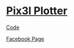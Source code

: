 # [Pix3l Plotter](https://www.ev3dev.org/projects/2016/02/26/PIX3L-PLOTT3R)

[Code](https://github.com/droidsrobotics/projects/tree/master/PIX3L%20PLOTT3R)

[Facebook Page](https://www.ev3dev.org/projects/2016/02/26/PIX3L-PLOTT3R)
